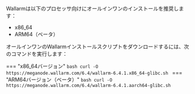 Wallarmは以下のプロセッサ向けにオールインワンのインストールを推奨します：

* x86_64
* ARM64（ベータ）

オールインワンのWallarmインストールスクリプトをダウンロードするには、次のコマンドを実行します：

=== "x86_64バージョン"
    ```bash
    curl -O https://meganode.wallarm.com/6.4/wallarm-6.4.1.x86_64-glibc.sh
    ```
=== "ARM64バージョン（ベータ）"
    ```bash
    curl -O https://meganode.wallarm.com/6.4/wallarm-6.4.1.aarch64-glibc.sh
    ```